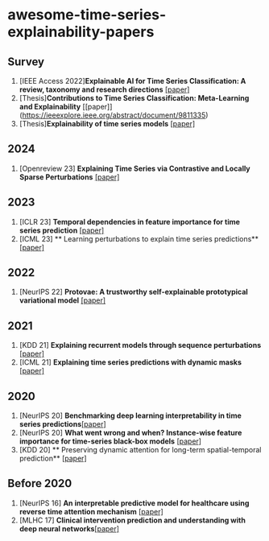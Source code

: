 # awesome-time-series-explainability-papers


## Survey

1. [IEEE Access 2022]**Explainable AI for Time Series Classification: A review, taxonomy and research directions** [[paper]](https://ieeexplore.ieee.org/abstract/document/9895252)
2. [Thesis]**Contributions to Time Series Classification: Meta-Learning and Explainability** [[paper]] (https://ieeexplore.ieee.org/abstract/document/9811335)
3. [Thesis]**Explainability of time series models** [[paper]](https://www.theseus.fi/handle/10024/788587)


## 2024
1. [Openreview 23] **Explaining Time Series via Contrastive and Locally Sparse Perturbations** [[paper]](https://openreview.net/forum?id=qDdSRaOiyb)

## 2023
1. [ICLR 23] **Temporal dependencies in feature importance for time series prediction** [[paper]]()
2. [ICML 23] ** Learning perturbations to explain time series predictions** [[paper]]()

## 2022
1. [NeurIPS 22] **Protovae: A trustworthy self-explainable prototypical variational model** [[paper]]()

## 2021
1. [KDD 21] **Explaining recurrent models through sequence perturbations** [[paper]]()
2. [ICML 21] **Explaining time series predictions with dynamic masks** [[paper]]()

## 2020 
1. [NeurIPS 20] **Benchmarking deep learning interpretability in time series predictions**[[paper]]()
2. [NeurIPS 20] **What went wrong and when? Instance-wise feature importance for time-series black-box models** [[paper]]()
3. [KDD 20] ** Preserving dynamic attention for long-term spatial-temporal prediction** [[paper]]()


## Before 2020
1. [NeurIPS 16] **An interpretable predictive model for healthcare using reverse time attention mechanism** [[paper]]()
2. [MLHC 17] **Clinical intervention prediction and understanding with deep neural networks**[[paper]]()
